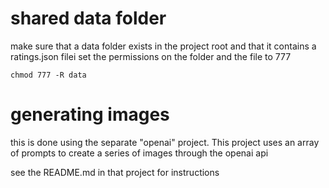 # shared data folder

make sure that a data folder exists in the project root and that it contains a ratings.json filei
set the permissions on the folder and the file to 777

`chmod 777 -R data`

# generating images

this is done using the separate "openai" project. This project uses an array of prompts to create a series of images through the openai api

see the README.md in that project for instructions
